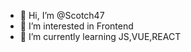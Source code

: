 - 👋 Hi, I’m @Scotch47
- 👀 I’m interested in Frontend
- 🌱 I’m currently learning JS,VUE,REACT


<!---
Scotch47/Scotch47 is a ✨ special ✨ repository because its `README.md` (this file) appears on your GitHub profile.
You can click the Preview link to take a look at your changes.
--->
